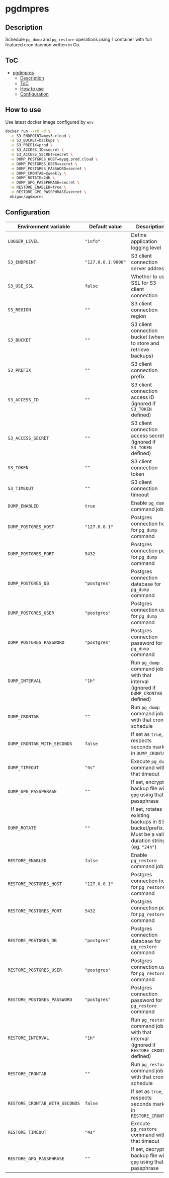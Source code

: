 # pgdmpres

## Description

Schedule `pg_dump` and `pg_restore` operations using 1 container with full featured cron daemon written in Go.

## ToC

- [pgdmpres](#pgdmpres)
  - [Description](#description)
  - [ToC](#toc)
  - [How to use](#how-to-use)
  - [Configuration](#configuration)

## How to use

Use latest docker image configured by `env`

```bash
docker run --rm -d \
  -e S3_ENDPOINT=mys3.cloud \
  -e S3_BUCKET=backups \
  -e S3_PREFIX=prod \
  -e S3_ACCESS_ID=secret \
  -e S3_ACCESS_SECRET=secret \
  -e DUMP_POSTGRES_HOST=mypg.prod.cloud \
  -e DUMP_POSTGRES_USER=secret \
  -e DUMP_POSTGRES_PASSWORD=secret \
  -e DUMP_CRONTAB=@weekly \
  -e DUMP_ROTATE=24h \
  -e DUMP_GPG_PASSPHRASE=secret \
  -e RESTORE_ENABLED=true \
  -e RESTORE_GPG_PASSPHRASE=secret \
  mbigun/pgdmpres
```

## Configuration

| Environment variable           | Default value      | Description                                                                                         |
| ------------------------------ | ------------------ | --------------------------------------------------------------------------------------------------- |
| `LOGGER_LEVEL`                 | `"info"`           | Define application logging level                                                                    |
| `S3_ENDPOINT`                  | `"127.0.0.1:9000"` | S3 client connection server address                                                                 |
| `S3_USE_SSL`                   | `false`            | Whether to use SSL for S3 client connection                                                         |
| `S3_REGION`                    | `""`               | S3 client connection region                                                                         |
| `S3_BUCKET`                    | `""`               | S3 client connection bucket (where to store and retrieve backups)                                   |
| `S3_PREFIX`                    | `""`               | S3 client connection prefix                                                                         |
| `S3_ACCESS_ID`                 | `""`               | S3 client connection access ID (ignored if `S3_TOKEN` defined)                                      |
| `S3_ACCESS_SECRET`             | `""`               | S3 client connection access secret (ignored if `S3_TOKEN` defined)                                  |
| `S3_TOKEN`                     | `""`               | S3 client connection token                                                                          |
| `S3_TIMEOUT`                   | `""`               | S3 client connection timeout                                                                        |
| `DUMP_ENABLED`                 | `true`             | Enable `pg_dump` command job                                                                        |
| `DUMP_POSTGRES_HOST`           | `"127.0.0.1"`      | Postgres connection host for `pg_dump` command                                                      |
| `DUMP_POSTGRES_PORT`           | `5432`             | Postgres connection port for `pg_dump` command                                                      |
| `DUMP_POSTGRES_DB`             | `"postgres"`       | Postgres connection database for `pg_dump` command                                                  |
| `DUMP_POSTGRES_USER`           | `"postgres"`       | Postgres connection user for `pg_dump` command                                                      |
| `DUMP_POSTGRES_PASSWORD`       | `"postgres"`       | Postgres connection password for `pg_dump` command                                                  |
| `DUMP_INTERVAL`                | `"1h"`             | Run `pg_dump` command job with that interval (ignored if `DUMP_CRONTAB` defined)                    |
| `DUMP_CRONTAB`                 | `""`               | Run `pg_dump` command job with that cron schedule                                                   |
| `DUMP_CRONTAB_WITH_SECONDS`    | `false`            | If set as `true`, respects seconds mark in `DUMP_CRONTAB`                                           |
| `DUMP_TIMEOUT`                 | `"4s"`             | Execute `pg_dump` command with that timeout                                                         |
| `DUMP_GPG_PASSPHRASE`          | `""`               | If set, encrypts backup file with `gpg` using that passphrase                                       |
| `DUMP_ROTATE`                  | `""`               | If set, rotates existing backups in S3 bucket/prefix. Must be a valid duration string (eg. `"24h"`) |
| `RESTORE_ENABLED`              | `false`            | Enable `pg_restore` command job                                                                     |
| `RESTORE_POSTGRES_HOST`        | `"127.0.0.1"`      | Postgres connection host for `pg_restore` command                                                   |
| `RESTORE_POSTGRES_PORT`        | `5432`             | Postgres connection port for `pg_restore` command                                                   |
| `RESTORE_POSTGRES_DB`          | `"postgres"`       | Postgres connection database for `pg_restore` command                                               |
| `RESTORE_POSTGRES_USER`        | `"postgres"`       | Postgres connection user for `pg_restore` command                                                   |
| `RESTORE_POSTGRES_PASSWORD`    | `"postgres"`       | Postgres connection password for `pg_restore` command                                               |
| `RESTORE_INTERVAL`             | `"1h"`             | Run `pg_restore` command job with that interval (ignored if `RESTORE_CRONTAB` defined)              |
| `RESTORE_CRONTAB`              | `""`               | Run `pg_restore` command job with that cron schedule                                                |
| `RESTORE_CRONTAB_WITH_SECONDS` | `false`            | If set as `true`, respects seconds mark in `RESTORE_CRONTAB`                                        |
| `RESTORE_TIMEOUT`              | `"4s"`             | Execute `pg_restore` command with that timeout                                                      |
| `RESTORE_GPG_PASSPHRASE`       | `""`               | If set, decrypts backup file with `gpg` using that passphrase                                       |